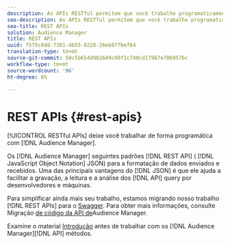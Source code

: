 ```yaml
---
description: As APIs RESTful permitem que você trabalhe programaticamente com o Audience Manager.
seo-description: As APIs RESTful permitem que você trabalhe programaticamente com o Audience Manager.
seo-title: REST APIs
solution: Audience Manager
title: REST APIs
uuid: f575c8dd-7381-4b55-8228-26eb87fbef64
translation-type: tm+mt
source-git-commit: 50c5b654d962649c98f1c740cd17967e70b957bc
workflow-type: tm+mt
source-wordcount: '96'
ht-degree: 6%

---
```



# REST APIs {#rest-apis}

[!UICONTROL RESTful APIs] deixe você trabalhar de forma programática com [!DNL Audience Manager].

Os [!DNL Audience Manager] seguintes padrões [!DNL REST API] ( [!DNL JavaScript Object Notation] JSON[](https://www.json.org/)) para a formatação de dados enviados e recebidos. Uma das principais vantagens do [!DNL JSON] é que ele ajuda a facilitar a gravação, a leitura e a análise dos [!DNL API] query por desenvolvedores e máquinas.

Para simplificar ainda mais seu trabalho, estamos migrando nosso trabalho [!DNL REST APIs] para o [Swagger](https://swagger.io/solutions/api-documentation/). Para obter mais informações, consulte Migração [de código da API de](/help/using/api/api-swagger-migration.md)Audience Manager.

Examine o material [Introdução](../../api/rest-api-main/aam-api-getting-started.md#getting-started-with-rest-apis) antes de trabalhar com os [!DNL Audience Manager][!DNL API] métodos.